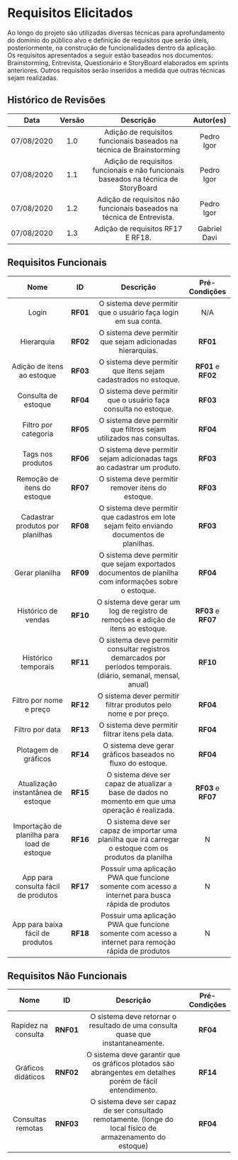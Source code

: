 # Requisitos Elicitados

Ao longo do projeto são utilizadas diversas técnicas para aprofundamento do domínio do público alvo e definição de requisitos que serão úteis, posteriormente, na construção de funcionalidades dentro da aplicação.<br>
Os requisitos apresentados a seguir estão baseados nos documentos: Brainstorming, Entrevista, Questionário e StoryBoard elaborados em sprints anteriores. Outros requisitos serão inseridos a medida que outras técnicas sejam realizadas.<br>

## Histórico de Revisões

|    Data    | Versão |                                     Descrição                                      |  Autor(es)   |
| :--------: | :----: | :--------------------------------------------------------------------------------: | :----------: |
| 07/08/2020 |  1.0   |        Adição de requisitos funcionais baseados na técnica de Brainstorming        |  Pedro Igor  |
| 07/08/2020 |  1.1   | Adição de requisitos funcionais e não funcionais baseados na técnica de StoryBoard |  Pedro Igor  |
| 07/08/2020 |  1.2   |       Adição de requisitos não funcionais baseados na técnica de Entrevista.       |  Pedro Igor  |
| 07/08/2020 |  1.3   |                         Adição de requisitos RF17 E RF18.                          | Gabriel Davi |

## Requisitos Funcionais

|                    Nome                     |    ID    |                                                    Descrição                                                    |    Pré-Condições    |
| :-----------------------------------------: | :------: | :-------------------------------------------------------------------------------------------------------------: | :-----------------: |
|                    Login                    | **RF01** |                         O sistema deve permitir que o usuário faça login em sua conta.                          |         N/A         |
|                 Hierarquia                  | **RF02** |                           O sistema deve permitir que sejam adicionadas hierarquias.                            |      **RF01**       |
|         Adição de itens ao estoque          | **RF03** |                         O sistema deve permitir que itens sejam cadastrados no estoque.                         | **RF01** e **RF02** |
|             Consulta de estoque             | **RF04** |                         O sistema deve permitir que o usuário faça consulta no estoque.                         |      **RF03**       |
|            Filtro por categoria             | **RF05** |                       O sistema deve permitir que filtros sejam utilizados nas consultas.                       |      **RF04**       |
|              Tags nos produtos              | **RF06** |                     O sistema deve permitir sejam adicionadas tags ao cadastrar um produto.                     |      **RF03**       |
|         Remoção de itens do estoque         | **RF07** |                                O sistema deve permitir remover itens do estoque.                                |      **RF03**       |
|      Cadastrar produtos por planilhas       | **RF08** |           O sistema deve permitir que cadastros em lote sejam feito enviando documentos de planilhas.           |      **RF03**       |
|               Gerar planilha                | **RF09** |      O sistema deve permitir que sejam exportados documentos de planilha com informações sobre o estoque.       |      **RF04**       |
|             Histórico de vendas             | **RF10** |                O sistema deve gerar um log de registro de remoções e adição de itens ao estoque.                | **RF03** e **RF07** |
|             Histórico temporais             | **RF11** | O sistema deve permitir consultar registros demarcados por períodos temporais. (diário, semanal, mensal, anual) |      **RF10**       |
|           Filtro por nome e preço           | **RF12** |                        O sistema dever permitir filtrar produtos pelo nome e por preço.                         |      **RF04**       |
|               Filtro por data               | **RF13** |                                O sistema deve permitir filtrar itens pela data.                                 |      **RF04**       |
|            Plotagem de gráficos             | **RF14** |                           O sistema deve gerar gráficos baseados no fluxo do estoque.                           |      **RF04**       |
|     Atualização instantânea de estoque      | **RF15** |        O sistema deve ser capaz de atualizar a base de dados no momento em que uma operação é realizada.        | **RF03** e **RF07** |
| Importação de planilha para load de estoque | **RF16** |    O sistema deve ser capaz de importar uma planilha que irá carregar o estoque com os produtos da planilha     |          N          |
|     App para consulta fácil de produtos     | **RF17** |       Possuir uma aplicação PWA que funcione somente com acesso a internet para busca rápida de produtos        |          N          |
|      App para baixa fácil de produtos       | **RF18** |      Possuir uma aplicação PWA que funcione somente com acesso a internet para remoção rápida de produtos       |          N          |

## Requisitos Não Funcionais

|        Nome         |    ID     |                                                  Descrição                                                  | Pré-Condições |
| :-----------------: | :-------: | :---------------------------------------------------------------------------------------------------------: | :-----------: |
| Rapidez na consulta | **RNF01** |               O sistema deve retornar o resultado de uma consulta quase que instantaneamente.               |   **RF04**    |
| Gráficos didáticos  | **RNF02** |  O sistema deve garantir que os gráficos plotados são abrangentes em detalhes porém de fácil entendimento.  |   **RF14**    |
|  Consultas remotas  | **RNF03** | O sistema deve ser capaz de ser consultado remotamente. (longe do local físico de armazenamento do estoque) |   **RF04**    |
